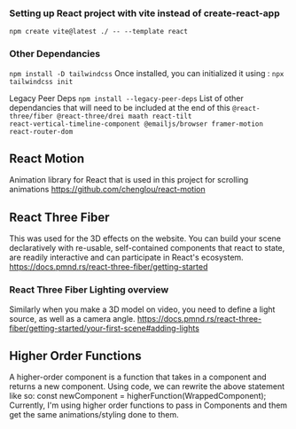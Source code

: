 ### Setting up React project with vite instead of create-react-app 
<code>npm create vite@latest ./ -- --template react</code>

### Other Dependancies
<code>npm install -D tailwindcss</code>
Once installed, you can initialized it using :
<code>npx tailwindcss init</code>

Legacy Peer Deps
<code>npm install --legacy-peer-deps</code>
List of other dependancies that will need to be included at the end of this
<code>@react-three/fiber @react-three/drei maath react-tilt react-vertical-timeline-component @emailjs/browser framer-motion react-router-dom</code>

## React Motion
Animation library for React that is used in this project for scrolling animations
https://github.com/chenglou/react-motion

## React Three Fiber
This was used for the 3D effects on the website. You can build your scene declaratively with re-usable, self-contained components that react to state, are readily interactive and can participate in React's ecosystem.
https://docs.pmnd.rs/react-three-fiber/getting-started

### React Three Fiber Lighting overview
Similarly when you make a 3D model on video, you need to define a light source, as well as a camera angle. 
https://docs.pmnd.rs/react-three-fiber/getting-started/your-first-scene#adding-lights

## Higher Order Functions
A higher-order component is a function that takes in a component and returns a new component. Using code, we can rewrite the above statement like so: const newComponent = higherFunction(WrappedComponent);
Currently, I'm using higher order functions to pass in Components and them get the same animations/styling done to them.


